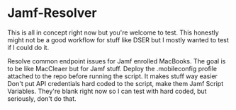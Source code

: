 # Jamf-Resolver

This is all in concept right now but you're welcome to test. This honestly might not be a good workflow for stuff like DSER but I mostly wanted to test if I could do it.

Resolve common endpoint issues for Jamf enrolled MacBooks.
The goal is to be like MacCleaer but for Jamf stuff.
Deploy the .mobileconfig profile attached to the repo before running the script. It makes stuff way easier
Don't put API credentials hard coded to the script, make them Jamf Script Variables. They're blank right now so I can test with hard coded, but seriously, don't do that.




